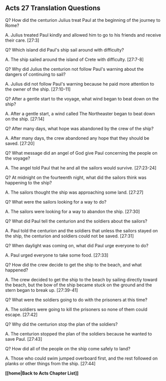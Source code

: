 ## Acts 27 Translation Questions ##

Q? How did the centurion Julius treat Paul at the beginning of the journey to Rome?

A. Julius treated Paul kindly and allowed him to go to his friends and receive their care. [27:3]

Q? Which island did Paul's ship sail around with difficulty?

A. The ship sailed around the island of Crete with difficulty. [27:7-8]

Q? Why did Julius the centurion not follow Paul's warning about the dangers of continuing to sail?

A. Julius did not follow Paul's warning because he paid more attention to the owner of the ship. [27:10-11]

Q? After a gentle start to the voyage, what wind began to beat down on the ship?

A. After a gentle start, a wind called The Northeaster began to beat down on the ship. [27:14]

Q? After many days, what hope was abandoned by the crew of the ship?

A. After many days, the crew abandoned any hope that they should be saved. [27:20]

Q? What message did an angel of God give Paul concerning the people on the voyage?

A. The angel told Paul that he and all the sailors would survive. [27:23-24]

Q? At midnight on the fourteenth night, what did the sailors think was happening to the ship?

A. The sailors thought the ship was approaching some land. [27:27]

Q? What were the sailors looking for a way to do?

A. The sailors were looking for a way to abandon the ship. [27:30]

Q? What did Paul tell the centurion and the soldiers about the sailors?

A. Paul told the centurion and the soldiers that unless the sailors stayed on the ship, the centurion and soldiers could not be saved. [27:31]

Q? When daylight was coming on, what did Paul urge everyone to do?

A. Paul urged everyone to take some food. [27:33]

Q? How did the crew decide to get the ship to the beach, and what happened?

A. The crew decided to get the ship to the beach by sailing directly toward the beach, but the bow of the ship became stuck on the ground and the stern began to break up. [27:39-41]

Q? What were the soldiers going to do with the prisoners at this time?

A. The soldiers were going to kill the prisoners so none of them could escape. [27:42]

Q? Why did the centurion stop the plan of the soldiers?

A. The centurion stopped the plan of the soldiers because he wanted to save Paul. [27:43]

Q? How did all of the people on the ship come safely to land?

A. Those who could swim jumped overboard first, and the rest followed on planks or other things from the ship. [27:44]

__[[home|Back to Acts Chapter List]]__

